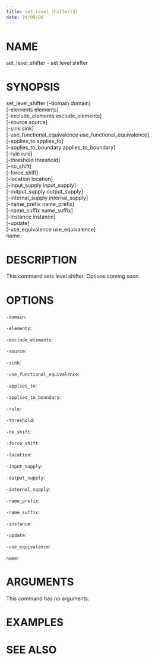```yaml
---
title: set_level_shifter(2)
date: 24/09/08
---
```


# NAME

set_level_shifter - set level shifter

# SYNOPSIS

set_level_shifter
    [-domain domain] \
    [-elements elements] \
    [-exclude_elements exclude_elements] \
    [-source source] \
    [-sink sink] \
    [-use_functional_equivalence use_functional_equivalence] \
    [-applies_to applies_to] \
    [-applies_to_boundary applies_to_boundary] \
    [-rule rule] \
    [-threshold threshold] \
    [-no_shift] \
    [-force_shift] \
    [-location location] \
    [-input_supply input_supply] \
    [-output_supply output_supply] \
    [-internal_supply internal_supply] \
    [-name_prefix name_prefix] \
    [-name_suffix name_suffix] \
    [-instance instance] \
    [-update] \
    [-use_equivalence use_equivalence] \
    name 


# DESCRIPTION

This command sets level shifter.
Options coming soon.

# OPTIONS

`-domain`: 

`-elements`: 

`-exclude_elements`: 

`-source`: 

`-sink`: 

`-use_functional_equivalence`: 

`-applies_to`: 

`-applies_to_boundary`: 

`-rule`: 

`-threshold`: 

`-no_shift`: 

`-force_shift`: 

`-location`: 

`-input_supply`: 

`-output_supply`: 

`-internal_supply`: 

`-name_prefix`: 

`-name_suffix`: 

`-instance`: 

`-update`: 

`-use_equivalence`: 

`name`: 

# ARGUMENTS

This command has no arguments.

# EXAMPLES

# SEE ALSO
